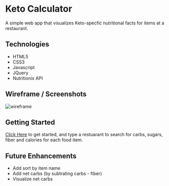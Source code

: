 # Keto Calculator

A simple web app that visualizes Keto-specfic nutritional facts for items at a restaurant.

## Technologies
- HTML5
- CSS3
- Javascript
- JQuery
- Nutritionix API

## Wireframe / Screenshots
![wireframe](https://imgur.com/a/hZrSjbF)

## Getting Started
[Click Here](https://teamhexx.github.io/Keto-Calculator/) to get started, and type a restuarant to search for carbs, sugars, fiber and calories for each food item.


## Future Enhancements
- Add sort by item name
- Add net carbs (by subtrating carbs - fiber)
- Visualize net carbs
